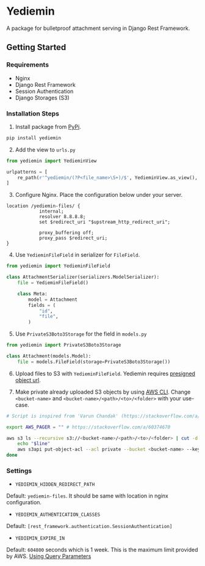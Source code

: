 # Yediemin

A package for bulletproof attachment serving in Django Rest Framework.

## Getting Started

### Requirements
- Nginx
- Django Rest Framework
- Session Authentication
- Django Storages (S3)

### Installation Steps

1) Install package from [PyPi](https://pypi.org/project/yediemin/).

```sh
pip install yediemin
```

2) Add the view to `urls.py`

```python
from yediemin import YedieminView

urlpatterns = [
    re_path(r'^yediemin/(?P<file_name>\S+)/$', YedieminView.as_view(), name='yediemin'),
]
```

3) Configure Nginx. Place the configuration below under your server.

```
location /yediemin-files/ {
            internal;
            resolver 8.8.8.8;
            set $redirect_uri "$upstream_http_redirect_uri";

            proxy_buffering off;
            proxy_pass $redirect_uri;
}
```

4) Use `YedieminFileField` in serializer for `FileField`.

```python
from yediemin import YedieminFileField

class AttachmentSerializer(serializers.ModelSerializer):
    file = YedieminFileField()

    class Meta:
        model = Attachment
        fields = (
            "id",
            "file",
        )
```

5) Use `PrivateS3Boto3Storage` for the field in `models.py`

```python
from yediemin import PrivateS3Boto3Storage

class Attachment(models.Model):
    file = models.FileField(storage=PrivateS3Boto3Storage())
```

6) Upload files to S3 with `YedieminFileField`. Yediemin requires [presigned object url](https://docs.aws.amazon.com/AmazonS3/latest/dev/ShareObjectPreSignedURL.html).

7) Make private already uploaded S3 objects by using [AWS CLI](https://aws.amazon.com/cli/). Change `<bucket-name>` and `<bucket-name>/<path>/<to>/<folder>` with your use-case.

```sh
# Script is inspired from 'Varun Chandak' (https://stackoverflow.com/a/48060930).

export AWS_PAGER = "" # https://stackoverflow.com/a/60374670

aws s3 ls --recursive s3://<bucket-name>/<path>/<to>/<folder> | cut -d' ' -f5- | awk '{print $NF}' | while read line; do
    echo "$line"
    aws s3api put-object-acl --acl private --bucket <bucket-name> --key "$line"
done
```

### Settings

- `YEDIEMIN_HIDDEN_REDIRECT_PATH`

Default: `yediemin-files`.
It should be same with location in nginx configuration.

- `YEDIEMIN_AUTHENTICATION_CLASSES`

Default: `[rest_framework.authentication.SessionAuthentication]`

- `YEDIEMIN_EXPIRE_IN`

Default: `604800` seconds which is 1 week. This is the maximum limit provided by AWS. [Using Query Parameters](https://docs.aws.amazon.com/AmazonS3/latest/API/sigv4-query-string-auth.html)
